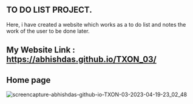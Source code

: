 ## TO DO LIST PROJECT.
Here, i have created a website which works as a to do list and notes the work of the user to be done later.
## My Website Link : https://abhishdas.github.io/TXON_03/

## Home page
![screencapture-abhishdas-github-io-TXON-03-2023-04-19-23_02_48](https://user-images.githubusercontent.com/110592131/233154782-3dfe2338-f313-407a-91d0-a22fc1776c43.png)
